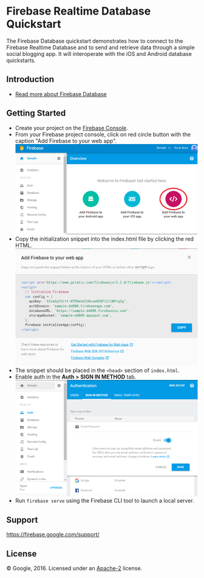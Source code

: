 Firebase Realtime Database Quickstart
=============================

The Firebase Database quickstart demonstrates how to connect to the Firebase Realtime Database and
to send and retrieve data through a simple social blogging app. It will interoperate with the iOS and
Android database quickstarts.

Introduction
------------

- [Read more about Firebase Database](https://firebase.google.com/docs/database/)

Getting Started
---------------

- Create your project on the [Firebase Console](https://console.firebase.google.com).
- From your Firebase project console, click on red circle button with the caption "Add Firebase to your web app".
![Alt text](/database/pics/redcircle.png?raw=true "Red Circle")
- Copy the initialization snippet into the index.html file by clicking the red HTML.
![Alt text](/database/pics/snippet.png?raw=true "Snippet")
- The snippet should be placed in the `<head>` section of `index.html`.
- Enable auth in the **Auth > SIGN IN METHOD** tab.
![Alt text](/database/pics/enable.png?raw=true "Enable auth")
- Run `firebase serve` using the Firebase CLI tool to launch a local server.

Support
-------

https://firebase.google.com/support/

License
-------

© Google, 2016. Licensed under an [Apache-2](../LICENSE) license.
